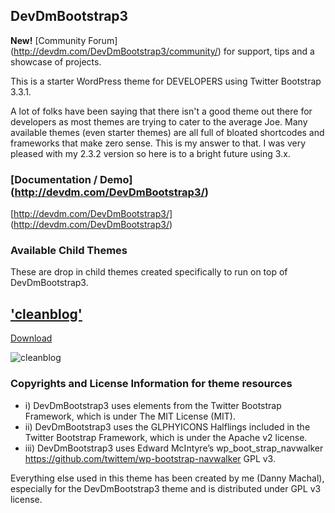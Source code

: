 ## DevDmBootstrap3

**New!** [Community Forum] (http://devdm.com/DevDmBootstrap3/community/) for support, tips and a showcase of projects.

This is a starter WordPress theme for DEVELOPERS using Twitter Bootstrap 3.3.1.

A lot of folks have been saying that there isn't a good theme out there for developers as most themes are trying to cater to the average Joe. Many available themes (even starter themes) are all full of bloated shortcodes and frameworks that make zero sense. This is my answer to that. I was very pleased with my 2.3.2 version so here is to a bright future using 3.x.

### [Documentation / Demo] (http://devdm.com/DevDmBootstrap3/)

[http://devdm.com/DevDmBootstrap3/] (http://devdm.com/DevDmBootstrap3/)

### Available Child Themes

These are drop in child themes created specifically to run on top of DevDmBootstrap3.

## ['cleanblog'](https://devdm.com/blog/devdmbootstrap3-child-theme-cleanblog/ "Download cleanblog")

[Download](https://devdm.com/blog/devdmbootstrap3-child-theme-cleanblog/ "Download cleanblog")

![cleanblog](https://devdm.com/blog/wp-content/uploads/edd/templateviews.jpg)


### Copyrights and License Information for theme resources

* i) DevDmBootstrap3 uses elements from the Twitter Bootstrap Framework, which is under The MIT License (MIT).
* ii) DevDmBootstrap3 uses the GLPHYICONS Halflings included in the Twitter Bootstrap Framework, which is under the Apache v2 license.
* iii) DevDmBootstrap3 uses Edward McIntyre’s wp_boot_strap_navwalker https://github.com/twittem/wp-bootstrap-navwalker GPL v3.


Everything else used in this theme has been created by me (Danny Machal), especially for the DevDmBootstrap3 theme and is distributed under GPL v3 license.